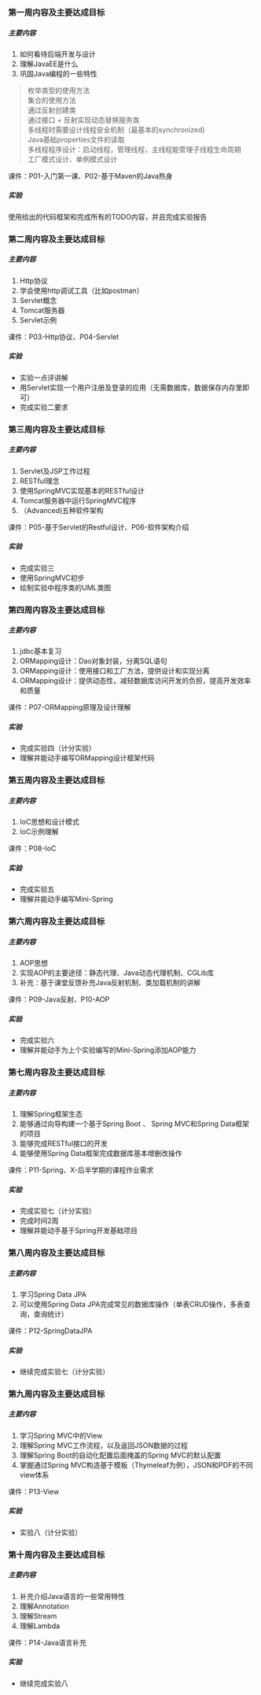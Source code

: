 ### 第一周内容及主要达成目标

##### 主要内容
1. 如何看待后端开发与设计   
1. 理解JavaEE是什么     
1. 巩固Java编程的一些特性     
> 枚举类型的使用方法     
> 集合的使用方法    
> 通过反射创建类     
> 通过接口 + 反射实现动态替换服务类     
> 多线程时需要设计线程安全机制（最基本的synchronized)     
> Java基础properties文件的读取     
> 多线程程序设计：启动线程，管理线程，主线程能管理子线程生命周期     
> 工厂模式设计、单例模式设计     

课件：P01-入门第一课、P02-基于Maven的Java热身    

##### 实验
使用给出的代码框架和完成所有的TODO内容，并且完成实验报告     

### 第二周内容及主要达成目标

##### 主要内容

1. Http协议   
1. 学会使用http调试工具（比如postman）     
1. Servlet概念  
1. Tomcat服务器 
1. Servlet示例  

课件：P03-Http协议、P04-Servlet    

##### 实验

- 实验一点评讲解      
- 用Servlet实现一个用户注册及登录的应用（无需数据库，数据保存内存里即可）  
- 完成实验二要求

### 第三周内容及主要达成目标

##### 主要内容

1. Servlet及JSP工作过程     
1. RESTful理念     
1. 使用SpringMVC实现基本的RESTful设计  
1. Tomcat服务器中运行SpringMVC程序 
1. （Advanced)五种软件架构 


课件：P05-基于Servlet的Restful设计、P06-软件架构介绍    

##### 实验

- 完成实验三           
- 使用SpringMVC初步  
- 绘制实验中程序类的UML类图 

### 第四周内容及主要达成目标

##### 主要内容

1. jdbc基本复习
1. ORMapping设计：Dao对象封装，分离SQL语句     
1. ORMapping设计：使用接口和工厂方法，提供设计和实现分离
1. ORMapping设计：提供动态性，减轻数据库访问开发的负担，提高开发效率和质量 


课件：P07-ORMapping原理及设计理解   

##### 实验

- 完成实验四（计分实验）           
- 理解并能动手编写ORMapping设计框架代码  

### 第五周内容及主要达成目标

##### 主要内容

1. IoC思想和设计模式
1. IoC示例理解


课件：P08-IoC

##### 实验

- 完成实验五
- 理解并能动手编写Mini-Spring

### 第六周内容及主要达成目标

##### 主要内容

1. AOP思想
1. 实现AOP的主要途径：静态代理、Java动态代理机制、CGLib库
1. 补充：基于课堂反馈补充Java反射机制、类加载机制的讲解


课件：P09-Java反射、P10-AOP

##### 实验

- 完成实验六
- 理解并能动手为上个实验编写的Mini-Spring添加AOP能力



### 第七周内容及主要达成目标

##### 主要内容

1. 理解Spring框架生态
1. 能够通过向导构建一个基于Spring Boot 、 Spring MVC和Spring Data框架的项目
1. 能够完成RESTful接口的开发
1. 能够使用Spring Data框架完成数据库基本增删改操作


课件：P11-Spring、X-后半学期的课程作业需求

##### 实验

- 完成实验七（计分实验）
- 完成时间2周
- 理解并能动手基于Spring开发基础项目



### 第八周内容及主要达成目标

##### 主要内容

1. 学习Spring Data JPA
1. 可以使用Spring Data JPA完成常见的数据库操作（单表CRUD操作，多表查询，查询统计）


课件：P12-SpringDataJPA

##### 实验

- 继续完成实验七（计分实验）




### 第九周内容及主要达成目标

##### 主要内容

1. 学习Spring MVC中的View
1. 理解Spring MVC工作流程，以及返回JSON数据的过程
1. 理解Spring Boot的自动化配置后面掩盖的Spring MVC的默认配置
1. 掌握通过Spring MVC构造基于模板（Thymeleaf为例），JSON和PDF的不同view体系


课件：P13-View

##### 实验

- 实验八（计分实验）



### 第十周内容及主要达成目标

##### 主要内容

1. 补充介绍Java语言的一些常用特性
1. 理解Annotation
1. 理解Stream
1. 理解Lambda


课件：P14-Java语言补充

##### 实验

- 继续完成实验八